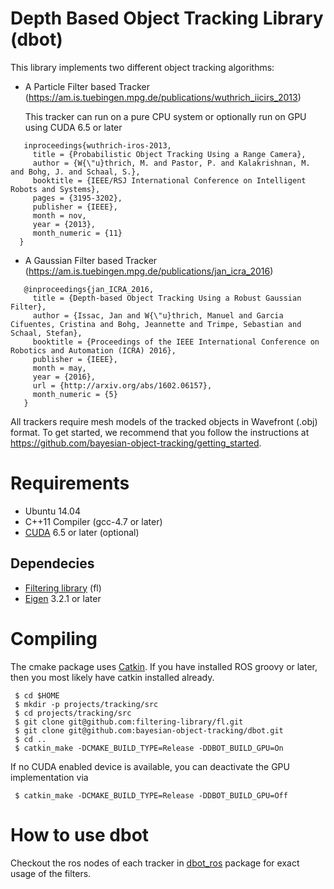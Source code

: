 # Depth Based Object Tracking Library (dbot)

This library implements two different object tracking algorithms:
 * A Particle Filter based Tracker (https://am.is.tuebingen.mpg.de/publications/wuthrich_iicirs_2013)
   
   This tracker can run on a pure CPU system or optionally run on GPU using CUDA 6.5 or later

```
   inproceedings{wuthrich-iros-2013,
     title = {Probabilistic Object Tracking Using a Range Camera},
     author = {W{\"u}thrich, M. and Pastor, P. and Kalakrishnan, M. and Bohg, J. and Schaal, S.},
     booktitle = {IEEE/RSJ International Conference on Intelligent Robots and Systems},
     pages = {3195-3202},
     publisher = {IEEE},
     month = nov,
     year = {2013},
     month_numeric = {11}
  }
```
 
 * A Gaussian Filter based Tracker (https://am.is.tuebingen.mpg.de/publications/jan_icra_2016)
   
```
   @inproceedings{jan_ICRA_2016,
     title = {Depth-based Object Tracking Using a Robust Gaussian Filter},
     author = {Issac, Jan and W{\"u}thrich, Manuel and Garcia Cifuentes, Cristina and Bohg, Jeannette and Trimpe, Sebastian and Schaal, Stefan},
     booktitle = {Proceedings of the IEEE International Conference on Robotics and Automation (ICRA) 2016},
     publisher = {IEEE},
     month = may,
     year = {2016},
     url = {http://arxiv.org/abs/1602.06157},
     month_numeric = {5}
   }
```

All trackers require mesh models of the tracked objects in Wavefront (.obj) format. 
To get started, we recommend that you follow the instructions at https://github.com/bayesian-object-tracking/getting_started.

# Requirements
 * Ubuntu 14.04
 * C++11 Compiler (gcc-4.7 or later)
 * [CUDA](https://developer.nvidia.com/cuda-downloads) 6.5 or later (optional)
 
## Dependecies
 * [Filtering library](https://github.com/filtering-library/fl) (fl)
 * [Eigen](http://eigen.tuxfamily.org/) 3.2.1 or later
 
# Compiling
 The cmake package uses [Catkin](https://github.com/ros/catkin). If you have installed ROS groovy or later, then you most likely have catkin installed already.

     $ cd $HOME
     $ mkdir -p projects/tracking/src  
     $ cd projects/tracking/src
     $ git clone git@github.com:filtering-library/fl.git
     $ git clone git@github.com:bayesian-object-tracking/dbot.git
     $ cd ..
     $ catkin_make -DCMAKE_BUILD_TYPE=Release -DDBOT_BUILD_GPU=On

If no CUDA enabled device is available, you can deactivate the GPU implementation via 

     $ catkin_make -DCMAKE_BUILD_TYPE=Release -DDBOT_BUILD_GPU=Off


# How to use dbot

Checkout the ros nodes of each tracker in [dbot_ros](https://github.com/bayesian-object-tracking/dbot_ros) package for exact usage of the filters.

 
